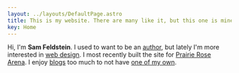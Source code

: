 ```yaml
---
layout: ../layouts/DefaultPage.astro
title: This is my website. There are many like it, but this one is mine.
key: Home
---
```


Hi, I'm **Sam Feldstein**. I used to want to be an [author](/work/#published-writing), but lately I'm more interested in [web design](/work/#web-development). I most recently built the site for [Prairie Rose Arena](https://prairierosearena.com/). I enjoy [blogs](/blogroll/) too much to not have [one of my own](/blog/).
